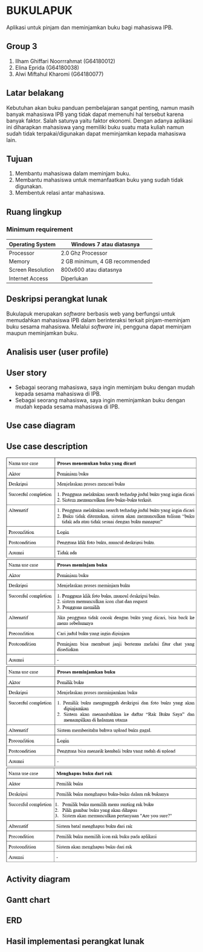 # BUKULAPUK

Aplikasi untuk pinjam dan meminjamkan buku bagi mahasiswa IPB.

## Group 3

1. Ilham Ghiffari Noorrrahmat (G64180012)
2. Elina Eprida (G64180038)
3. Alwi Miftahul Kharomi (G64180077)

## Latar belakang

Kebutuhan akan buku panduan pembelajaran sangat penting, namun masih banyak mahasiswa IPB yang tidak dapat memenuhi hal tersebut karena banyak faktor. Salah satunya yaitu faktor ekonomi. Dengan adanya aplikasi ini diharapkan mahasiswa yang memiliki buku suatu mata kuliah namun sudah tidak terpakai/digunakan dapat meminjamkan kepada mahasiswa lain. 

## Tujuan

1. Membantu mahasiswa dalam meminjam buku.
2. Membantu mahasiswa untuk memanfaatkan buku yang sudah tidak digunakan.
3. Membentuk relasi antar mahasiswa.

## Ruang lingkup
### Minimum requirement
| Operating System | Windows 7 atau diatasnya |
|--|--|
|Processor|2.0 Ghz Processor|
|Memory|2 GB minimum, 4 GB recommended|
|Screen Resolution|800x600 atau diatasnya|
|Internet Access|Diperlukan|

## Deskripsi perangkat lunak
Bukulapuk merupakan *software* berbasis web yang berfungsi untuk memudahkan mahasiswa IPB dalam berinteraksi terkait pinjam-meminjam buku sesama mahasiswa. Melalui *software* ini, pengguna dapat meminjam maupun meminjamkan buku. 

## Analisis user (user profile)

## User story 
* Sebagai seorang mahasiswa, saya ingin meminjam buku dengan mudah kepada sesama mahasiswa di IPB.
* Sebagai seorang mahasiswa, saya ingin meminjamkan buku dengan mudah kepada sesama mahasiswa di IPB.
## Use case diagram

## Use case description 
![](img/1.1.PNG)
![](img/1.2.PNG)
![](img/1.3.PNG)
![](img/1.4.PNG)
## Activity diagram

## Gantt chart

## ERD

## Hasil implementasi perangkat lunak
